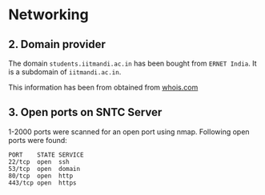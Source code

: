 # Networking

## 2. Domain provider
  
The domain `students.iitmandi.ac.in` has been bought from `ERNET India`. It is a subdomain of `iitmandi.ac.in`.

This information has been from obtained from [whois.com](https://www.whois.com/)


## 3. Open ports on SNTC Server

1-2000 ports were scanned for an open port using nmap. Following open ports were found:


    PORT    STATE SERVICE
    22/tcp  open  ssh
    53/tcp  open  domain
    80/tcp  open  http
    443/tcp open  https


